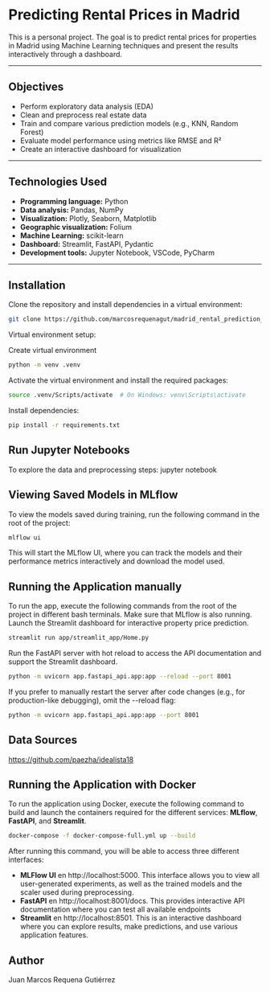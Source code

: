 # Predicting Rental Prices in Madrid

This is a personal project. The goal is to predict rental prices for properties in Madrid using Machine Learning techniques and present the results interactively through a dashboard.

---

##  Objectives

- Perform exploratory data analysis (EDA)
- Clean and preprocess real estate data
- Train and compare various prediction models (e.g., KNN, Random Forest)
- Evaluate model performance using metrics like RMSE and R²
- Create an interactive dashboard for visualization

---

## Technologies Used

- **Programming language:** Python
- **Data analysis:** Pandas, NumPy
- **Visualization:** Plotly, Seaborn, Matplotlib
- **Geographic visualization:** Folium
- **Machine Learning:** scikit-learn
- **Dashboard:** Streamlit, FastAPI, Pydantic
- **Development tools:** Jupyter Notebook, VSCode, PyCharm

---

##  Installation

Clone the repository and install dependencies in a virtual environment:

```bash
git clone https://github.com/marcosrequenagut/madrid_rental_prediction_ml
````

Virtual environment setup:

Create virtual environment
```bash
python -m venv .venv
```

Activate the virtual environment and install the required packages:
```bash
source .venv/Scripts/activate  # On Windows: venv\Scripts\activate
```

Install dependencies:
```bash
pip install -r requirements.txt
```

## Run Jupyter Notebooks
To explore the data and preprocessing steps:
jupyter notebook

## Viewing Saved Models in MLflow
To view the models saved during training, run the following command in the root of the project:

```bash
mlflow ui
```
This will start the MLflow UI, where you can track the models and their performance metrics interactively and download the model used.

## Running the Application manually
To run the app, execute the following commands from the root of the project in different bash terminals. Make sure that MLflow is also running.
Launch the Streamlit dashboard for interactive property price prediction.
```bash
streamlit run app/streamlit_app/Home.py
```

Run the FastAPI server with hot reload to access the API documentation and support the Streamlit dashboard.

```bash
python -m uvicorn app.fastapi_api.app:app --reload --port 8001
```

If you prefer to manually restart the server after code changes (e.g., for production-like debugging), omit the --reload flag:

```bash
python -m uvicorn app.fastapi_api.app:app --port 8001
```

## Data Sources
https://github.com/paezha/idealista18

## Running the Application with Docker
To run the application using Docker, execute the following command to build and launch the containers required for the different services: **MLflow**, **FastAPI**, and **Streamlit**.


```bash
docker-compose -f docker-compose-full.yml up --build
```

After running this command, you will be able to access three different interfaces:
- **MLFlow UI** en http://localhost:5000. This interface allows you to view all user-generated experiments, as well as the trained models and the scaler used during preprocessing.
- **FastAPI** en http://localhost:8001/docs. This provides interactive API documentation where you can test all available endpoints
- **Streamlit** en http://localhost:8501. This is an interactive dashboard where you can explore results, make predictions, and use various application features.

## Author
Juan Marcos Requena Gutiérrez
